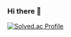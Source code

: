 ### Hi there 👋
[![Solved.ac Profile](http://mazassumnida.wtf/api/v2/generate_badge?boj=s5seon)](https://solved.ac/s5seon/)
<!--
**kyyneogs/kyyneogs** is a ✨ _special_ ✨ repository because its `README.md` (this file) appears on your GitHub profile.

Here are some ideas to get you started:

- 🔭 I’m currently working on ...
- 🌱 I’m currently learning ...
- 👯 I’m looking to collaborate on ...
- 🤔 I’m looking for help with ...
- 💬 Ask me about ...
- 📫 How to reach me: ...
- 😄 Pronouns: ...
- ⚡ Fun fact: ...
-->

